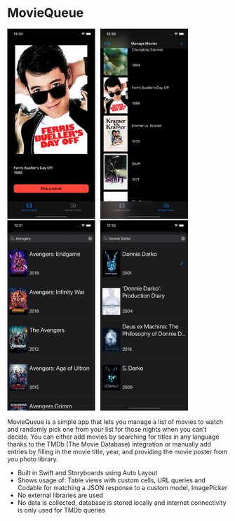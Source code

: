 # MovieQueue

<img src="Screenshots/screen1.png" width="200"> &nbsp; <img src="Screenshots/screen2.png" width="200"> &nbsp; <img src="Screenshots/screen3.png" width="200"> &nbsp; <img src="Screenshots/screen4.png" width="200">


MovieQueue is a simple app that lets you manage a list of movies to watch and randomly pick one from your list for those nights when you can’t decide.
You can either add movies by searching for titles in any language thanks to the TMDb (The Movie Database) integration or manually add entries by filling in the movie title, year, and providing the movie poster from you photo library.

* Built in Swift and Storyboards using Auto Layout
* Shows usage of: Table views with custom cells, URL queries and Codable for matching a JSON response to a custom model, ImagePicker
* No external libraries are used
* No data is collected, database is stored locally and internet connectivity is only used for TMDb queries
